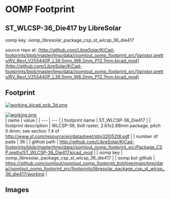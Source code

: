 # OOMP Footprint  
## ST_WLCSP-36_Die417  by LibreSolar  
  
oomp key: oomp_libresolar_package_csp_st_wlcsp_36_die417  
  
source repo at: [http://github.com/LibreSolar/KiCad-footprints/blob/master/tmp/data//oomlout_oomp_footprint_src/Varistor.pretty/RV_Rect_V25S440P_L26.5mm_W8.2mm_P12.7mm.kicad_mod](http://github.com/LibreSolar/KiCad-footprints/blob/master/tmp/data//oomlout_oomp_footprint_src/Varistor.pretty/RV_Rect_V25S440P_L26.5mm_W8.2mm_P12.7mm.kicad_mod)  
## Footprint  
  
[![working_kicad_pcb_3d.png](working_kicad_pcb_3d_600.png)](working_kicad_pcb_3d.png)  
  
[![working.png](working_600.png)](working.png)  
| name | value | 
| --- | --- | 
| footprint name | ST_WLCSP-36_Die417 | 
| footprint description | WLCSP-36, 6x6 raster, 2.61x2.88mm package, pitch 0.4mm; see section 7.4 of http://www.st.com/resource/en/datasheet/stm32l052t8.pdf | 
| number of pads | 36 | 
| github path | http://github.com/LibreSolar/KiCad-footprints/blob/master/tmp/data//oomlout_oomp_footprint_src/Package_CSP.pretty/ST_WLCSP-36_Die417.kicad_mod | 
| oomp key | oomp_libresolar_package_csp_st_wlcsp_36_die417 | 
| oomp bot github | https://github.com/oomlout/oomlout_oomp_footprint_bot/tree/main/tmp/data//oomlout_oomp_footprint_src/footprints/libresolar_package_csp_st_wlcsp_36_die417/working | 
## Images  
